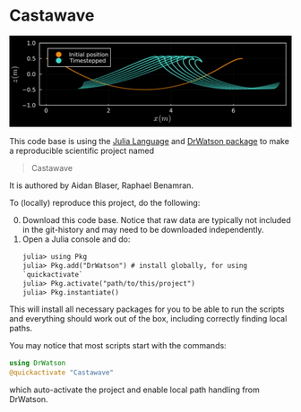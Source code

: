 # Castawave
![](breakingstepscropped.png)

This code base is using the [Julia Language](https://julialang.org/) and
[DrWatson package](https://juliadynamics.github.io/DrWatson.jl/stable/)
to make a reproducible scientific project named
> Castawave

It is authored by Aidan Blaser, Raphael Benamran.

To (locally) reproduce this project, do the following:

0. Download this code base. Notice that raw data are typically not included in the
   git-history and may need to be downloaded independently.
1. Open a Julia console and do:
   ```
   julia> using Pkg
   julia> Pkg.add("DrWatson") # install globally, for using `quickactivate`
   julia> Pkg.activate("path/to/this/project")
   julia> Pkg.instantiate()
   ```

This will install all necessary packages for you to be able to run the scripts and
everything should work out of the box, including correctly finding local paths.

You may notice that most scripts start with the commands:
```julia
using DrWatson
@quickactivate "Castawave"
```
which auto-activate the project and enable local path handling from DrWatson.
